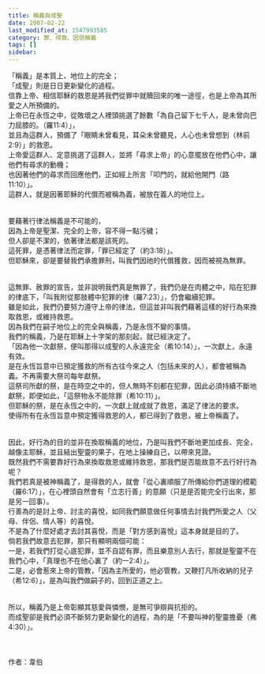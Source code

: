 ```yaml
---
title: 稱義與成聖
date: 2007-02-22
last_modified_at: 1547993585
category: 罪、得救、因信稱義
tags: []
sidebar: 
---
```


<p>「稱義」是本質上、地位上的完全；<br/>「成聖」則是日日更新變化的過程。<br/><!--more-->信靠上帝、相信耶穌的救恩是將我們從罪中就贖回來的唯一途徑，也是上帝為其所愛之人所預備的。<br/>上帝已在永恆之中，從敗壞之人裡頭挑選了餘數「為自己留下七千人，是未曾向巴力屈膝的。（羅11:4）」，<br/>並且為這群人，預備了「眼睛未曾看見，耳朵未曾聽見，人心也未曾想到（林前2:9）」的救恩。<br/>上帝愛這群人、定意挑選了這群人，並將「尋求上帝」的心意擺放在他們心中，讓他們有尋求的動機；<br/>也因著他們的尋求而回應他們，正如經上所言「叩門的，就給他開門（路11:10）」。<br/>這群人，就是因著耶穌的代償而被稱為義，被放在義人的地位上。 <br/><br/><br/>要藉著行律法稱義是不可能的，<br/>因為上帝是聖潔、完全的上帝，容不得一點污穢；<br/>但人卻是不潔的，依著律法都是該死的。<br/>這死罪，是憑著律法而定罪，「罪已經定了（約3:18）」。<br/>但耶穌來，卻是要替我們承擔罪刑，叫我們因祂的代償獲救，因而被視為無罪。<br/><br/><br/>這無罪、赦罪的宣告，並非說明我們真是無罪了，我們仍是在肉體之中，陷在犯罪的律底下，「叫我附從那肢體中犯罪的律（羅7:23）」，仍會繼續犯罪。<br/>雖是如此，我們仍要努力遵守上帝的律法，但這並非叫我們藉著這樣的好行為來換取救恩，或維持救恩。<br/>因為我們在嗣子地位上的完全與稱義，乃是永恆不變的事情。<br/>我們的稱義，乃是在耶穌上十字架的那刻起，就已經決定了。<br/>「因為他一次獻祭，便叫那得以成聖的人永遠完全（希10:14）」，一次獻上，永遠有效。<br/>是在永恆旨意中已預定獲救的所有古往今來之人（包括未來的人），都會被稱為義。不再需要大祭司每年獻祭。<br/>這祭司所獻的祭，是在時空之中的，但人無時不刻都在犯罪，因此必須持續不斷地獻祭，即便如此，「這祭物永不能除罪（希10:11）」。<br/>但耶穌的祭，是在永恆之中的，一次獻上就成就了救恩，滿足了律法的要求。<br/>使得所有在永恆旨意中預定獲得救恩的人，都已得到了救恩，被上帝稱義了。 <br/><br/><br/>因此，好行為的目的並非在換取稱義的地位，乃是叫我們不斷地更加成長、完全，越像主耶穌，並且結出聖靈的果子，在地上操練自己，以帶來見證。<br/>既然我們不需要靠好行為來換取救恩或維持救恩，那我們是否能故意不去行好行為呢？<br/>我們若真是被神稱義了，是得救的人，就會「從心裏順服了所傳給你們道理的模範（羅6:17）」，在心裡頭自然會有「立志行善」的意願（只是是否能完全行出來，那是另一回事）。<br/>行善為的是討上帝、討主的喜悅，如同我們願意做任何事情去討我們所愛之人（父母、伴侶、情人等）的喜悅。<br/>不是為了什麼好處才去討其喜悅，而是「對方感到喜悅」這本身就是目的了。<br/>倘若我們故意去犯罪，那只有顯明兩個可能：<br/>一是，若我們打從心底犯罪，並不自認有罪，而且樂意別人去行，那就是聖靈不在我們心中，「真理也不在他心裏了（約一2:4）」。<br/>二是，必會惹來上帝的管教，「因為主所愛的，他必管教，又鞭打凡所收納的兒子（希12:6）」，是為叫我們做嗣子的，回到正道之上。 <br/><br/><br/>所以，稱義乃是上帝彰顯其慈愛與憐憫，是無可爭辯與抗拒的。<br/>而成聖卻是我們必須不斷努力更新變化的過程，為的是「不要叫神的聖靈擔憂（弗4:30）」。<br/><br/><br/><br/>作者：韋伯<br/>
</p>